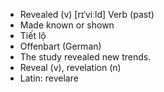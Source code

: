 - Revealed (v)	[rɪˈviːld]	Verb (past)
- Made known or shown
- Tiết lộ
- Offenbart (German)
- The study revealed new trends.
- Reveal (v), revelation (n)
- Latin: revelare